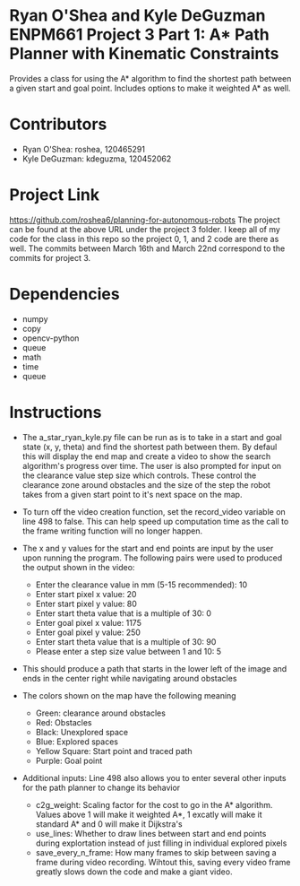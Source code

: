 # Ryan O'Shea and Kyle DeGuzman ENPM661 Project 3 Part 1: A* Path Planner with Kinematic Constraints
Provides a class for using the A* algorithm to find the shortest path between a given start and goal point. Includes options to make it weighted A* as well. 

# Contributors
- Ryan O'Shea: roshea, 120465291
- Kyle DeGuzman: kdeguzma, 120452062

# Project Link
https://github.com/roshea6/planning-for-autonomous-robots
The project can be found at the above URL under the project 3 folder. I keep all of my code for the class in this repo so the project 0, 1, and 2 code are there as well. The commits between March 16th and March 22nd correspond to the commits for project 3.

# Dependencies
- numpy
- copy
- opencv-python
- queue
- math
- time
- queue

# Instructions
- The a_star_ryan_kyle.py file can be run as is to take in a start and goal state (x, y, theta) and find the shortest path between them. By defaul this will display the end map and create a video to show the search algorithm's progress over time. The user is also prompted for input on the clearance value step size which controls. These control the clearance zone around obstacles and the size of the step the robot takes from a given start point to it's next space on the map.
- To turn off the video creation function, set the record_video variable on line 498 to false. This can help speed up computation time as the call to the frame writing function will no longer happen.
- The x and y values for the start and end points are input by the user upon running the program. The following pairs were used to produced the output shown in the video:
    - Enter the clearance value in mm (5-15 recommended): 10
    - Enter start pixel x value: 20
    - Enter start pixel y value: 80
    - Enter start theta value that is a multiple of 30: 0
    - Enter goal pixel x value: 1175
    - Enter goal pixel y value: 250
    - Enter start theta value that is a multiple of 30: 90
    - Please enter a step size value between 1 and 10: 5
- This should produce a path that starts in the lower left of the image and ends in the center right while navigating around obstacles
- The colors shown on the map have the following meaning
    - Green: clearance around obstacles
    - Red: Obstacles
    - Black: Unexplored space
    - Blue: Explored spaces
    - Yellow Square: Start point and traced path
    - Purple: Goal point

- Additional inputs: Line 498 also allows you to enter several other inputs for the path planner to change its behavior
    - c2g_weight: Scaling factor for the cost to go in the A* algorithm. Values above 1 will make it weighted A*, 1 excatly will make it standard A* and 0 will make it Dijkstra's
    - use_lines: Whether to draw lines between start and end points during explortation instead of just filling in individual explored pixels
    - save_every_n_frame: How many frames to skip between saving a frame during video recording. Wihtout this, saving every video frame greatly slows down the code and make a giant video.